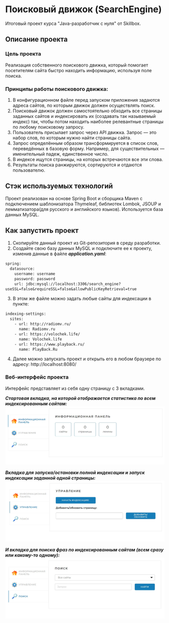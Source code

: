 # Поисковый движок (SearchEngine)
Итоговый проект курса "Java-разработчик с нуля" от Skillbox.

## Описание проекта
### Цель проекта
Реализация собственного поискового движка, который помогает посетителям сайта быстро находить информацию, используя поле поиска.

### Принципы работы поискового движка:
1. В конфигурационном файле перед запуском приложения задаются адреса сайтов, по которым движок должен осуществлять поиск.
2. Поисковый движок должен самостоятельно обходить все страницы заданных сайтов и индексировать их (создавать так называемый индекс) так, чтобы потом находить наиболее релевантные страницы по любому поисковому запросу.
3. Пользователь присылает запрос через API движка. Запрос — это набор слов, по которым нужно найти страницы сайта.
4. Запрос определённым образом трансформируется в список слов, переведённых в базовую форму. Например, для существительных — именительный падеж, единственное число.
5. В индексе ищутся страницы, на которых встречаются все эти слова.
6. Результаты поиска ранжируются, сортируются и отдаются пользователю.

## Стэк используемых технологий
Проект реализован на основе Spring Boot и сборщика Maven с подключением шаблонизатора Thymeleaf, библиотек Lombok, JSOUP и лемматизатора(для русского и английского языков). Используется база данных MySQL.

## Как запустить проект
1. Скопируйте данный проект из Git-репозитория в среду разработки.
2. Создайте свою базу данных MySQL и подключите ее к проекту, изменив данные в файле ***application.yaml***:
```
spring:
  datasource:
    username: username
    password: password
    url: jdbc:mysql://localhost:3306/search_engine?useSSL=false&requireSSL=false&allowPublicKeyRetrieval=true
```
3. В этом же файле можно задать любые сайты для индексации в пункте:
```
indexing-settings:
  sites:
    - url: http://radiomv.ru/
      name: Radiomv.ru
    - url: https://volochek.life/
      name: Volochek.life
    - url: https://www.playback.ru/
      name: PlayBack.Ru
```
4. Далее можно запускать проект и открыть его в любом браузере по адресу: http://localhost:8080/

### Веб-интерфейс проекта
Интерфейс представляет из себя одну страницу с 3 вкладками.

***Стартовая вкладка, на которой отображается статистика по всем индексированным сайтам:***
![Image](https://github.com/AndreShev95/SearchEngine/blob/main/Final%20Project_2.0/src/main/screenforreadme.png)

***Вкладка для запуска/остановки полной индексации и запуск индексации заданной одной страницы:***
![Image2](https://github.com/AndreShev95/SearchEngine/blob/main/Final%20Project_2.0/src/main/ScreenForReadMe2.jpg)

***И вкладка для поиска фраз по индексированным сайтам (всем сразу или какому-то одному):***
![Image3](https://github.com/AndreShev95/SearchEngine/blob/main/Final%20Project_2.0/src/main/ScreenForReadMe3.jpg)
